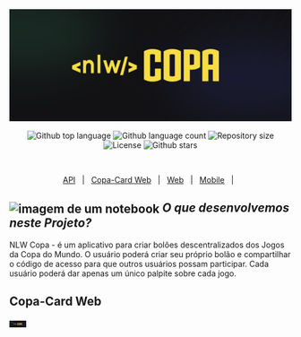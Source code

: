 <img id="top" src="./nlw-copa.png" alt="nlw-copa" height="200px" width="100%"/>

<p align="center">
  <img alt="Github top language" src="https://img.shields.io/github/languages/top/RodrigoLuigi/NLW-Copa?color=56BEB8">
  <img alt="Github language count" src="https://img.shields.io/github/languages/count/RodrigoLuigi/NLW-Copa?color=56BEB8">
  <img alt="Repository size" src="https://img.shields.io/github/repo-size/RodrigoLuigi/NLW-Copa?color=56BEB8">
  <img alt="License" src="https://img.shields.io/github/license/RodrigoLuigi/NLW-Copa?color=56BEB8">
  <img alt="Github stars" src="https://img.shields.io/github/stars/RodrigoLuigi/NLW-Copa?color=56BEB8" />
</p>

<br/>

<p align="center">
  <a href="https://github.com/RodrigoLuigi/NLW-Copa/tree/main/server#top">API</a> &#xa0; | &#xa0; 
  <a href="https://github.com/RodrigoLuigi/NLW-Copa/tree/main/copa-card#top">Copa-Card Web</a> &#xa0; | &#xa0;
  <a href="https://github.com/RodrigoLuigi/NLW-Copa/tree/main/web#top">Web</a> &#xa0; | &#xa0;
  <a href="https://github.com/RodrigoLuigi/NLW-Copa/tree/main/mobile#top">Mobile</a> &#xa0; | &#xa0;
</p>

## <img id="sobre" src="https://imgur.com/VhTBbHg.png" alt="imagem de um notebook" align="center" width="30px"> _**O que desenvolvemos neste Projeto?**_

NLW Copa - é um aplicativo para criar bolões descentralizados dos Jogos da Copa do Mundo. O usuário poderá criar seu próprio bolão e compartilhar o código de acesso para que outros usuários possam participar. Cada usuário poderá dar apenas um único palpite sobre cada jogo.

<div border="1px solid black" width="250px" height="300px">
<h2>
Copa-Card Web
</h2>
<img id="sobre" src="./nlw-copa.png" alt="imagem de um notebook" align="center" width="30px">
</div>
